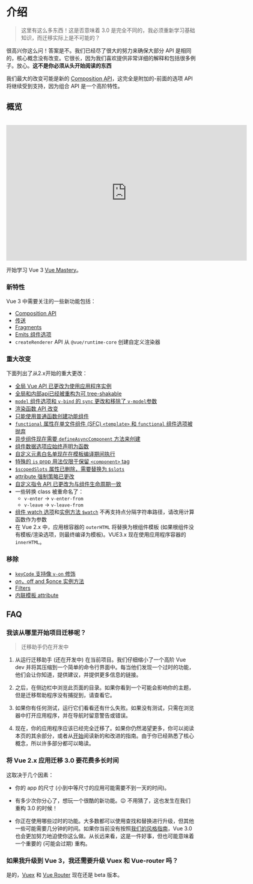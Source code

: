 # 介绍

> 这里有这么多东西！这是否意味着 3.0 是完全不同的，我必须重新学习基础知识，而迁移实际上是不可能的？

很高兴你这么问！答案是不。我们已经尽了很大的努力来确保大部分 API 是相同的，核心概念没有改变。它很长，因为我们喜欢提供非常详细的解释和包括很多例子。放心。**这不是你必须从头开始阅读的东西**

我们最大的改变可能是新的 [Composition API](/guide/composition-api-introduction.html)，这完全是附加的-前面的选项 API 将继续受到支持，因为组合 API 是一个高阶特性。

## 概览

<br>
<iframe src="https://player.vimeo.com/video/440868720" width="640" height="360" frameborder="0" allow="autoplay; fullscreen" allowfullscreen></iframe>

开始学习 Vue 3 [Vue Mastery](https://www.vuemastery.com/courses-path/vue3)。

### 新特性

Vue 3 中需要关注的一些新功能包括：

- [Composition API](/guide/composition-api-introduction.html)
- [传送](/guide/teleport.html)
- [Fragments](/guide/migration/fragments.html)
- [Emits 组件选项](/guide/component-custom-events.html)
- `createRenderer` API 从 `@vue/runtime-core` 创建自定义渲染器

### 重大改变

下面列出了从2.x开始的重大更改：

- [全局 Vue API 已更改为使用应用程序实例](/guide/migration/global-api.html)
- [全局和内部api已经被重构为可 tree-shakable](/guide/migration/global-api-treeshaking.html)
- [`model` 组件选项和 `v-bind` 的 `sync` 更改和移除了 `v-model`参数](/guide/migration/v-model.html)
- [渲染函数 API 改变](/guide/migration/render-function-api.html)
- [只能使用普通函数创建功能组件](/guide/migration/functional-components.html)
- [`functional` 属性在单文件组件 (SFC) `<template>` 和 `functional` 组件选项被抛弃](/guide/migration/functional-components.html)
- [异步组件现在需要 `defineAsyncComponent` 方法来创建](/guide/migration/async-components.html)
- [组件数据选项应始终声明为函数](/guide/migration/data-option.html)
- [自定义元素白名单现在在模板编译期间执行](/guide/migration/custom-elements-interop.html)
- [特殊的 `is` prop 用法仅限于保留 `<component>` tag](/guide/migration/custom-elements-interop.html) 
- [`$scopedSlots` 属性已删除，需要替换为 `$slots`](/guide/migration/slots-unification.html)
- [attribute 强制策略已更改](/guide/migration/attribute-coercion.html)
- [自定义指令 API 已更改为与组件生命周期一致](/guide/migration/custom-directives.html)
- 一些转换 class 被重命名了：
  - `v-enter` -> `v-enter-from`
  - `v-leave` -> `v-leave-from`
- [组件 watch 选项](/api/options-data.html#watch)和[实例方法 `$watch`](/api/instance-methods.html#watch) 不再支持点分隔字符串路径，请改用计算函数作为参数
- 在 Vue 2.x 中，应用根容器的 `outerHTML` 将替换为根组件模板 (如果根组件没有模板/渲染选项，则最终编译为模板)。VUE3.x 现在使用应用程序容器的 `innerHTML`。

### 移除

- [`keyCode` 支持像 `v-on` 修饰](/guide/migration/keycode-modifiers.html)
- [$on，$off and \$once 实例方法](/guide/migration/events-api.html)
- [Filters](/guide/migration/filters.html)
- [内联模板 attribute](/guide/migration/inline-template-attribute.html)

## FAQ

### 我该从哪里开始项目迁移呢？

> 迁移助手仍在开发中

1. 从运行迁移助手 (还在开发中) 在当前项目。我们仔细缩小了一个高阶 Vue dev 并将其压缩到一个简单的命令行界面中。每当他们发现一个过时的功能，他们会让你知道，提供建议，并提供更多信息的链接。

2. 之后，在侧边栏中浏览此页面的目录。如果你看到一个可能会影响你的主题，但是迁移帮助程序没有捕捉到，请查看它。

3. 如果你有任何测试，运行它们看看还有什么失败。如果没有测试，只需在浏览器中打开应用程序，并在导航时留意警告或错误。

4. 现在，你的应用程序应该已经完全迁移了。如果你仍然渴望更多，你可以阅读本页的其余部分，或者从[开始](#overview)阅读新的和改进的指南。由于你已经熟悉了核心概念，所以许多部分都可以略读。

### 将 Vue 2.x 应用迁移 3.0 要花费多长时间

这取决于几个因素：

- 你的 app 的尺寸 (小到中等尺寸的应用可能需要不到一天的时间)。

- 有多少次你分心了，想玩一个很酷的新功能。😉 不用猜了，这也发生在我们重构 3.0 的时候！

- 你正在使用哪些过时的功能。大多数都可以使用查找和替换进行升级，但其他一些可能需要几分钟的时间。如果你当前没有按照[我们的风格指南](/style-guide/)，Vue 3.0 也会更加努力地迫使你这么做。从长远来看，这是一件好事，但也可能意味着一个重要的 (可能会过期) 重构。

### 如果我升级到 Vue 3，我还需要升级 Vuex 和 Vue-router 吗？

是的，[Vuex](https://github.com/vuejs/vuex/tree/4.0#vuex-4) 和 [Vue Router](https://github.com/vuejs/vue-router-next) 现在还是 beta 版本。
